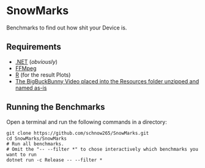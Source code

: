 # SnowMarks

Benchmarks to find out how shit your Device is.

## Requirements

- [.NET](https://dot.net) (*obviously*)
- [FFMpeg](https://ffmpeg.org)
- [R](https://r-project.org) (for the result Plots)
- [The BigBuckBunny Video placed into the Resources folder unzipped and named as-is](https://download.blender.org/demo/movies/BBB/bbb_sunflower_2160p_60fps_normal.mp4.zip)

## Running the Benchmarks

Open a terminal and run the following commands in a directory:

```shell
git clone https://github.com/schnow265/SnowMarks.git
cd SnowMarks/SnowMarks
# Run all benchmarks.
# Omit the "-- --filter *" to chose interactively which benchmarks you want to run
dotnet run -c Release -- --filter *
```